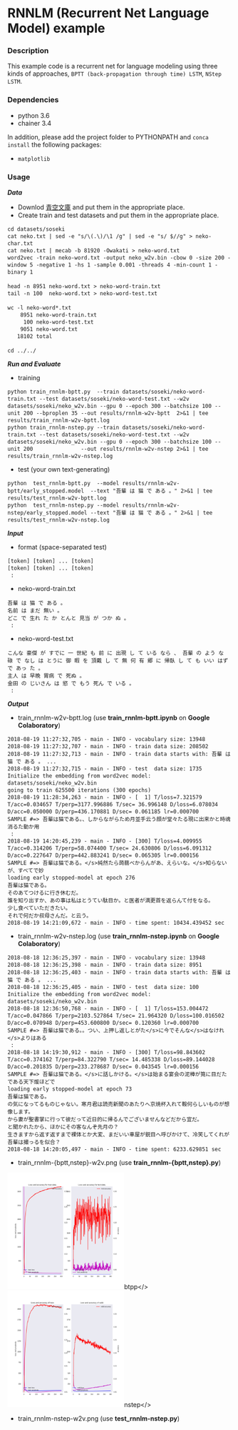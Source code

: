 # RNNLM (Recurrent Net Language Model) example

### Description

This example code is a recurrent net for language modeling using three kinds of approaches, `BPTT (back-propagation through time) LSTM`, `NStep LSTM`.

### Dependencies
- python 3.6
- chainer 3.4

In addition, please add the project folder to PYTHONPATH and `conca install` the following packages:
- `matplotlib`

### Usage ###

***Data***

  - Downlod [青空文庫](https://www.aozora.gr.jp/cards/000148/card789.html) and put them in the appropriate place.
  - Create train and test datasets and put them in the appropriate place.

```
cd datasets/soseki
cat neko.txt | sed -e "s/\(.\)/\1 /g" | sed -e "s/ $//g" > neko-char.txt
cat neko.txt | mecab -b 81920 -Owakati > neko-word.txt
word2vec -train neko-word.txt -output neko_w2v.bin -cbow 0 -size 200 -window 5 -negative 1 -hs 1 -sample 0.001 -threads 4 -min-count 1 -binary 1

head -n 8951 neko-word.txt > neko-word-train.txt
tail -n 100  neko-word.txt > neko-word-test.txt

wc -l neko-word*.txt
    8951 neko-word-train.txt
     100 neko-word-test.txt
    9051 neko-word.txt
   18102 total

cd ../../
```

***Run and Evaluate***
- training

```
python train_rnnlm-bptt.py  --train datasets/soseki/neko-word-train.txt --test datasets/soseki/neko-word-test.txt --w2v datasets/soseki/neko_w2v.bin --gpu 0 --epoch 300 --batchsize 100 --unit 200 --bproplen 35 --out results/rnnlm-w2v-bptt  2>&1 | tee results/train_rnnlm-w2v-bptt.log
python train_rnnlm-nstep.py --train datasets/soseki/neko-word-train.txt --test datasets/soseki/neko-word-test.txt --w2v datasets/soseki/neko_w2v.bin --gpu 0 --epoch 300 --batchsize 100 --unit 200               --out results/rnnlm-w2v-nstep 2>&1 | tee results/train_rnnlm-w2v-nstep.log 
```

- test (your own text-generating)
```
python  test_rnnlm-bptt.py  --model results/rnnlm-w2v-bptt/early_stopped.model  --text "吾輩 は 猫 で ある 。" 2>&1 | tee results/test_rnnlm-w2v-bptt.log 
python  test_rnnlm-nstep.py --model results/rnnlm-w2v-nstep/early_stopped.model --text "吾輩 は 猫 で ある 。" 2>&1 | tee results/test_rnnlm-w2v-nstep.log
```

***Input***

- format (space-separated test)
```
[token] [token] ... [token]
[token] [token] ... [token]
 :
```

- neko-word-train.txt
```
吾輩 は 猫 で ある 。
名前 は まだ 無い 。
どこ で 生れ た か とんと 見当 が つか ぬ 。
 :
```

- neko-word-test.txt
```
こんな 豪傑 が すでに 一 世紀 も 前 に 出現 し て いる なら 、 吾輩 の よう な
碌 で なし は とうに 御 暇 を 頂戴 し て 無 何 有 郷 に 帰臥 し て も いい はず で あっ た 。
主人 は 早晩 胃病 で 死ぬ 。
金田 の じいさん は 慾 で もう 死ん で いる 。
 :
```

***Output***

- train_rnnlm-w2v-bptt.log (use **train_rnnlm-bptt.ipynb** on **Google Colaboratory**)
```
2018-08-19 11:27:32,705 - main - INFO - vocabulary size: 13948
2018-08-19 11:27:32,707 - main - INFO - train data size: 208502
2018-08-19 11:27:32,713 - main - INFO - train data starts with: 吾輩 は 猫 で ある 。 ...
2018-08-19 11:27:32,715 - main - INFO - test  data size: 1735
Initialize the embedding from word2vec model: datasets/soseki/neko_w2v.bin
going to train 625500 iterations (300 epochs)
2018-08-19 11:28:34,263 - main - INFO - [  1] T/loss=7.321579 T/acc=0.034657 T/perp=3177.996886 T/sec= 36.996148 D/loss=6.078034 D/acc=0.050000 D/perp=436.170881 D/sec= 0.061185 lr=0.000700
SAMPLE #=> 吾輩は猫である。、しからながらため月並手云う顔が堂々たる現に出来かと時魂消るた動か用
 :
2018-08-19 14:20:45,239 - main - INFO - [300] T/loss=4.009955 T/acc=0.314206 T/perp=58.074400 T/sec= 24.630806 D/loss=6.091312 D/acc=0.227647 D/perp=442.883241 D/sec= 0.065305 lr=0.000156
SAMPLE #=> 吾輩は猫である。</s>純然たら蒟蒻べからんがあ、えらいな。</s>知らないが、すべてで妙
loading early stopped-model at epoch 276
吾輩は猫である。
そのあてつけるに行き休むだ。
誰を知り出すか、あの事は私はとうてい駄目か。と医者が満更首を返らんて付をなる。
少し食べていただきたい。
それで何だか叔母さんだ。と云う。
2018-08-19 14:21:09,672 - main - INFO - time spent: 10434.439452 sec
```

- train_rnnlm-w2v-nstep.log (use **train_rnnlm-nstep.ipynb** on **Google Colaboratory**)
```
2018-08-18 12:36:25,397 - main - INFO - vocabulary size: 13948
2018-08-18 12:36:25,398 - main - INFO - train data size: 8951
2018-08-18 12:36:25,403 - main - INFO - train data starts with: 吾輩 は 猫 で ある 。 ...
2018-08-18 12:36:25,405 - main - INFO - test  data size: 100
Initialize the embedding from word2vec model: datasets/soseki/neko_w2v.bin
2018-08-18 12:36:50,768 - main - INFO - [  1] T/loss=153.004472 T/acc=0.047866 T/perp=2103.527864 T/sec= 21.964320 D/loss=100.016502 D/acc=0.070948 D/perp=453.600800 D/sec= 0.120360 lr=0.000700
SAMPLE #=> 吾輩は猫である。。つい、上押し返しとがた</s>に今でそんな</s>はなけれ</s>よりはある
 :
2018-08-18 14:19:30,912 - main - INFO - [300] T/loss=98.843602 T/acc=0.374162 T/perp=84.322790 T/sec= 14.485338 D/loss=89.144028 D/acc=0.201835 D/perp=233.278687 D/sec= 0.043545 lr=0.000156
SAMPLE #=> 吾輩は猫である。</s>に話しかける。</s>は始まる宴会の泥棒が筧に目だたである天下煖ほどで
loading early stopped-model at epoch 73
吾輩は猫である。
の気になってるものじゃない。寒月君は読売新聞のあたりへ京焼杯入れて鞍何らしいものが想像します。
から妻が聖書掌に行って彼だって近日的に帰るんでございませんなどだから宜だ。
と聞かれたから、ほかにその客なんぞ先月の？
生きますから返す返すまで裸体とか大変、まだいい車屋が鋭目へ呼びかけて、冷笑してくれが吾輩は撮っるを似合？
2018-08-18 14:20:05,497 - main - INFO - time spent: 6233.629851 sec
```

- train_rnnlm-{bptt,nstep}-w2v.png (use **train_rnnlm-{bptt,nstep}.py**)

<img src="results/train_rnnlm-w2v-bptt.png" width="262px" height="261px">btpp</> <img src="results/train_rnnlm-w2v-nstep.png" width="262px" height="261px">nstep</>

- train_rnnlm-nstep-w2v.png (use **test_rnnlm-nstep.py**)
